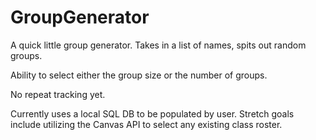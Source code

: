 # GroupGenerator
A quick little group generator.  Takes in a list of names, spits out random groups.

Ability to select either the group size or the number of groups.

No repeat tracking yet.

Currently uses a local SQL DB to be populated by user.  Stretch goals include utilizing the Canvas API to select any existing class roster.
